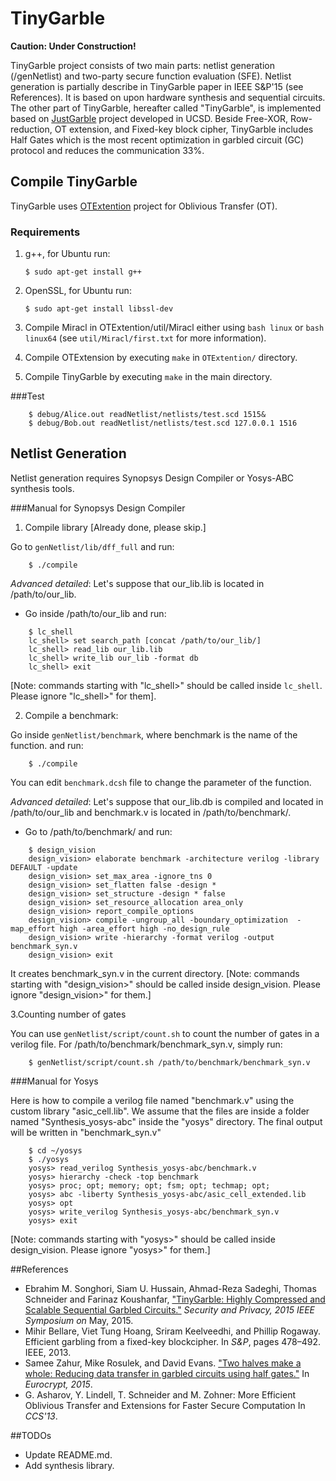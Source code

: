 TinyGarble
=======
**Caution: Under Construction!**

TinyGarble project consists of two main parts: netlist generation (/genNetlist) and two-party secure function evaluation (SFE). Netlist generation is partially describe in TinyGarble paper in IEEE S&P'15 (see References). It is based on upon hardware synthesis and sequential circuits. The other part of TinyGarble, hereafter called "TinyGarble", is implemented based on [JustGarble](http://cseweb.ucsd.edu/groups/justgarble/) project developed in UCSD. Beside Free-XOR, Row-reduction, OT extension, and Fixed-key block cipher, TinyGarble includes Half Gates which is the most recent optimization in garbled circuit (GC) protocol and reduces the communication 33%.

## Compile TinyGarble 
TinyGarble uses [OTExtention](https://github.com/encryptogroup/OTExtension) project for Oblivious Transfer (OT).

### Requirements
1. g++, for Ubuntu run:
	
	`$ sudo apt-get install g++`

2. OpenSSL, for Ubuntu run: 
	
	`$ sudo apt-get install libssl-dev`

3. Compile Miracl in OTExtention/util/Miracl either using `bash linux` or `bash linux64` (see `util/Miracl/first.txt` for more information).

4. Compile OTExtension by executing `make` in `OTExtention/` directory.

5. Compile TinyGarble by executing `make` in the main directory.

###Test
```
	$ debug/Alice.out readNetlist/netlists/test.scd 1515&
	$ debug/Bob.out readNetlist/netlists/test.scd 127.0.0.1 1516
```

## Netlist Generation 
Netlist generation requires Synopsys Design Compiler or Yosys-ABC synthesis tools.

###Manual for Synopsys Design Compiler

1. Compile library [Already done, please skip.]

Go to `genNetlist/lib/dff_full` and run:
```
	$ ./compile
```
_Advanced detailed_: Let's suppose that our_lib.lib is located in /path/to/our_lib.

- Go inside /path/to/our_lib and run: 
```
	$ lc_shell
	lc_shell> set search_path [concat /path/to/our_lib/]
	lc_shell> read_lib our_lib.lib
	lc_shell> write_lib our_lib -format db
	lc_shell> exit
```
[Note: commands starting with "lc_shell>" should be called inside `lc_shell`. Please ignore "lc_shell>" for them].

2. Compile a benchmark:

Go inside `genNetlist/benchmark`, where benchmark is the name of the function. and run:  
```
	$ ./compile
```
You can edit `benchmark.dcsh` file to change the parameter of the function.

_Advanced detailed_: Let's suppose that our_lib.db is compiled and located in /path/to/our_lib and benchmark.v is located in /path/to/benchmark/. 

- Go to /path/to/benchmark/ and run: 
```
	$ design_vision
	design_vision> elaborate benchmark -architecture verilog -library DEFAULT -update
	design_vision> set_max_area -ignore_tns 0 
	design_vision> set_flatten false -design *
	design_vision> set_structure -design * false
	design_vision> set_resource_allocation area_only
	design_vision> report_compile_options
	design_vision> compile -ungroup_all -boundary_optimization  -map_effort high -area_effort high -no_design_rule
	design_vision> write -hierarchy -format verilog -output benchmark_syn.v
	design_vision> exit
```
It creates benchmark_syn.v in the current directory. [Note: commands starting with "design_vision>" should be called inside design_vision. Please ignore "design_vision>" for them.]

3.Counting number of gates

You can use `genNetlist/script/count.sh` to count the number of gates in a verilog file. For /path/to/benchmark/benchmark_syn.v, simply run:
```
	$ genNetlist/script/count.sh /path/to/benchmark/benchmark_syn.v
```	
###Manual for Yosys

Here is how to compile a verilog file named "benchmark.v" using the custom library "asic_cell.lib". We assume that the files are inside a folder named "Synthesis_yosys-abc" inside the "yosys" directory. The final output will be written in "benchmark_syn.v"
```
	$ cd ~/yosys
	$ ./yosys
	yosys> read_verilog Synthesis_yosys-abc/benchmark.v
	yosys> hierarchy -check -top benchmark
	yosys> proc; opt; memory; opt; fsm; opt; techmap; opt; 
	yosys> abc -liberty Synthesis_yosys-abc/asic_cell_extended.lib
	yosys> opt
	yosys> write_verilog Synthesis_yosys-abc/benchmark_syn.v
	yosys> exit
```	
[Note: commands starting with "yosys>" should be called inside design_vision. Please ignore "yosys>" for them.]

##References
- Ebrahim M. Songhori, Siam U. Hussain, Ahmad-Reza Sadeghi, Thomas Schneider and Farinaz Koushanfar, ["TinyGarble: Highly Compressed and Scalable Sequential Garbled Circuits."](http://esonghori.github.io/file/TinyGarble.pdf) <i>Security and Privacy, 2015 IEEE Symposium on</i> May, 2015.
- Mihir Bellare, Viet Tung Hoang, Sriram Keelveedhi, and Phillip Rogaway. Efficient garbling from a fixed-key blockcipher. In <i>S&P</i>, pages 478–492. IEEE, 2013.
- Samee Zahur, Mike Rosulek, and David Evans. ["Two halves make a whole: Reducing data transfer in garbled circuits using half gates."](http://eprint.iacr.org/2014/756) In <i>Eurocrypt, 2015</i>.
- G. Asharov, Y. Lindell, T. Schneider and M. Zohner: More Efficient Oblivious Transfer and Extensions for Faster Secure Computation In <i>CCS'13</i>.


##TODOs
- Update README.md.
- Add synthesis library.
